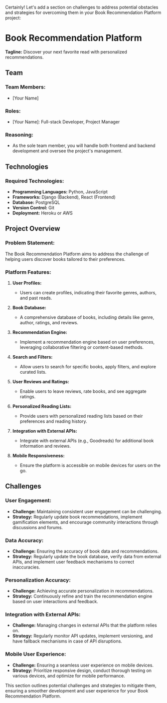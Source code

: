 Certainly! Let's add a section on challenges to address potential obstacles and strategies for overcoming them in your Book Recommendation Platform project:

# Book Recommendation Platform

**Tagline:** Discover your next favorite read with personalized recommendations.

## Team

### Team Members:
- [Your Name]

### Roles:
- [Your Name]: Full-stack Developer, Project Manager

### Reasoning:
- As the sole team member, you will handle both frontend and backend development and oversee the project's management.

## Technologies

### Required Technologies:
- **Programming Languages:** Python, JavaScript
- **Frameworks:** Django (Backend), React (Frontend)
- **Database:** PostgreSQL
- **Version Control:** Git
- **Deployment:** Heroku or AWS

## Project Overview

### Problem Statement:
The Book Recommendation Platform aims to address the challenge of helping users discover books tailored to their preferences.

### Platform Features:

1. **User Profiles:**
   - Users can create profiles, indicating their favorite genres, authors, and past reads.

2. **Book Database:**
   - A comprehensive database of books, including details like genre, author, ratings, and reviews.

3. **Recommendation Engine:**
   - Implement a recommendation engine based on user preferences, leveraging collaborative filtering or content-based methods.

4. **Search and Filters:**
   - Allow users to search for specific books, apply filters, and explore curated lists.

5. **User Reviews and Ratings:**
   - Enable users to leave reviews, rate books, and see aggregate ratings.

6. **Personalized Reading Lists:**
   - Provide users with personalized reading lists based on their preferences and reading history.

7. **Integration with External APIs:**
   - Integrate with external APIs (e.g., Goodreads) for additional book information and reviews.

8. **Mobile Responsiveness:**
   - Ensure the platform is accessible on mobile devices for users on the go.

## Challenges

### User Engagement:
- **Challenge:** Maintaining consistent user engagement can be challenging.
- **Strategy:** Regularly update book recommendations, implement gamification elements, and encourage community interactions through discussions and forums.

### Data Accuracy:
- **Challenge:** Ensuring the accuracy of book data and recommendations.
- **Strategy:** Regularly update the book database, verify data from external APIs, and implement user feedback mechanisms to correct inaccuracies.

### Personalization Accuracy:
- **Challenge:** Achieving accurate personalization in recommendations.
- **Strategy:** Continuously refine and train the recommendation engine based on user interactions and feedback.

### Integration with External APIs:
- **Challenge:** Managing changes in external APIs that the platform relies on.
- **Strategy:** Regularly monitor API updates, implement versioning, and have fallback mechanisms in case of API disruptions.

### Mobile User Experience:
- **Challenge:** Ensuring a seamless user experience on mobile devices.
- **Strategy:** Prioritize responsive design, conduct thorough testing on various devices, and optimize for mobile performance.

This section outlines potential challenges and strategies to mitigate them, ensuring a smoother development and user experience for your Book Recommendation Platform.